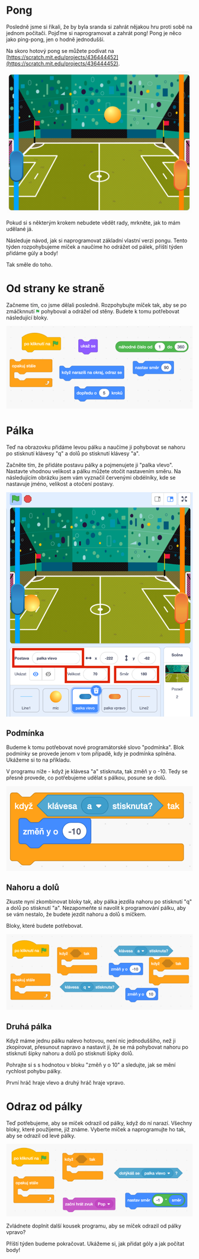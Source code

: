 # Pong

Posledně jsme si říkali, že by byla sranda si zahrát nějakou hru proti sobě na jednom počítači. Pojďme si naprogramovat a zahrát pong! Pong je něco jako ping-pong, jen o hodně jednodušší.

Na skoro hotový pong se můžete podívat na [https://scratch.mit.edu/projects/436444452](https://scratch.mit.edu/projects/436444452).

<a href="https://scratch.mit.edu/projects/436444452"><img src="./pong.png" /></a>

Pokud si s některým krokem nebudete vědět rady, mrkněte, jak to mám udělané já.

Následuje návod, jak si naprogramovat základní vlastní verzi pongu. Tento týden rozpohybujeme míček a naučíme ho odrážet od pálek, příští týden přidáme gúly a body!

Tak směle do toho.

# Od strany ke straně

Začneme tím, co jsme dělali posledně. Rozpohybujte míček tak, aby se po zmáčknnutí ![](./green.png) pohyboval a odrážel od stěny. Budete k tomu potřebovat následující bloky.

![](./1.png)

# Pálka

Teď na obrazovku přidáme levou pálku a naučíme ji pohybovat se nahoru po stisknutí klávesy "q" a dolů po stisknutí klávesy "a".

Začněte tím, že přidáte postavu pálky a pojmenujete ji "palka vlevo". Nastavte vhodnou velikost a pálku můžete otočit nastavením směru. Na následujícím obrázku jsem vám vyznačil červenými obdélníky, kde se nastavuje jméno, velikost a otočení postavy.

![](./button.png)

## Podmínka

Budeme k tomu potřebovat nové programátorské slovo "podmínka". Blok podmínky se provede jenom v tom případě, kdy je podmínka splněna. Ukážeme si to na příkladu. 

V programu níže - když je klávesa "a" stisknuta, tak změň y o -10. Tedy se přesně provede, co potřebujeme udělat s pálkou, posune se dolů.

![](./if_1.png)

## Nahoru a dolů

Zkuste nyní zkombinovat bloky tak, aby pálka jezdila nahoru po stisknutí "q" a dolů po stisknutí "a". Nezapomeňte si navolit k programování pálku, aby se vám nestalo, že budete jezdit nahoru a dolů s míčkem.

Bloky, které budete potřebovat.

![](./2.png)

## Druhá pálka

Když máme jednu pálku nalevo hotovou, není nic jednoduššího, než ji zkopírovat, přesunout napravo a nastavit jí, že se má pohybovat nahoru po stisknutí šipky nahoru a dolů po stisknutí šipky dolů.

Pohrajte si s s hodnotou v bloku "změň y o 10" a sledujte, jak se mění rychlost pohybu pálky.

První hráč hraje vlevo a druhý hráč hraje vpravo.

# Odraz od pálky

Teď potřebujeme, aby se míček odrazil od pálky, když do ní narazí. Všechny bloky, které použijeme, již známe. Vyberte míček a naprogramujte ho tak, aby se odrazil od levé pálky.

![](./3.png)

Zvládnete doplnit další kousek programu, aby se míček odrazil od pálky vpravo?

Příští týden budeme pokračovat. Ukážeme si, jak přidat góly a jak počítat body!
